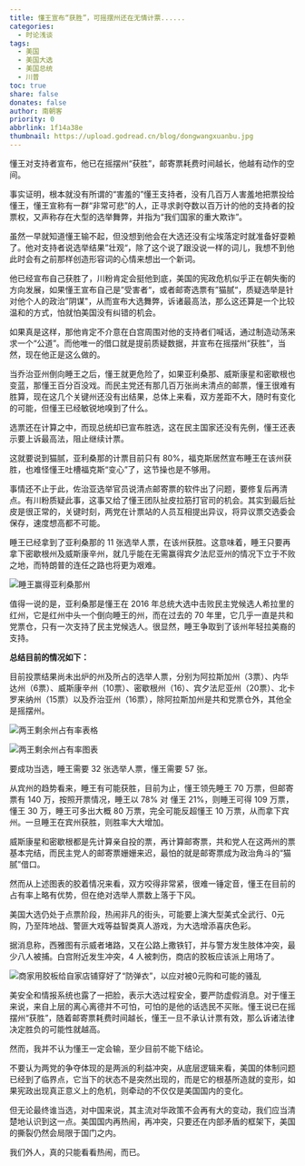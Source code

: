 ```yaml
---
title: 懂王宣布“获胜”，可摇摆州还在无情计票......
categories:
  - 时论浅谈
tags:
  - 美国
  - 美国大选
  - 美国总统
  - 川普
toc: true
share: false
donates: false
author: 南朝客
priority: 0
abbrlink: 1f14a38e
thumbnail: https://upload.godread.cn/blog/dongwangxuanbu.jpg
---
```


<div class="description-text"><span class="text">懂王对支持者宣布，他已在摇摆州“获胜”，邮寄票耗费时间越长，他越有动作的空间。</span></div>

<!-- more -->

事实证明，根本就没有所谓的“害羞的”懂王支持者，没有几百万人害羞地把票投给懂王，懂王宣称有一群“非常可悲”的人，正寻求剥夺数以百万计的他的支持者的投票权，又声称存在大型的选举舞弊，并指为“我们国家的重大欺诈”。



虽然一早就知道懂王输不起，但没想到他会在大选还没有尘埃落定时就准备好耍赖了。他对支持者说选举结果”壮观“，除了这个说了跟没说一样的词儿，我想不到他此时会有之前那样创造形容词的心情来想出一个新词。



他已经宣布自己获胜了，川粉肯定会挺他到底，美国的宪政危机似乎正在朝失衡的方向发展，如果懂王宣布自己是”受害者“，或者邮寄选票有”猫腻“，质疑选举是针对他个人的政治”阴谋"，从而宣布大选舞弊，诉诸最高法，那么这还算是一个比较温和的方式，怕就怕美国没有纠错的机会。



如果真是这样，那他肯定不介意在白宫周围对他的支持者们喊话，通过制造动荡来求一个“公道”。而他唯一的借口就是提前质疑数据，并宣布在摇摆州“获胜”，当然，现在他正是这么做的。



当乔治亚州倒向睡王之后，懂王就更危险了，如果亚利桑那、威斯康星和密歇根也变蓝，那懂王百分百没戏。而民主党还有那几百万张尚未清点的邮票，懂王很难有胜算，现在这几个关键州还没有出结果，总体上来看，双方差距不大，随时有变化的可能，但懂王已经敏锐地嗅到了什么。



选票还在计算之中，而现总统却已宣布胜选，这在民主国家还没有先例，懂王还表示要上诉最高法，阻止继续计票。



这就要说到猫腻，亚利桑那的计票目前只有 80%，福克斯居然宣布睡王在该州获胜，也难怪懂王吐槽福克斯“变心”了，这节操也是不够用。



事情还不止于此，佐治亚选举官员说清点邮寄票的软件出了问题，要修复后再清点。有川粉质疑此事，这事又给了懂王团队扯皮拉筋打官司的机会。其实到最后扯皮是很正常的，关键时刻，<span class="text-blue">两党在计票站的人员互相提出异议，将异议票交选委会保存</span>，速度想高都不可能。



睡王已经拿到了亚利桑那的 11 张选举人票，在该州获胜。这意味着，睡王只要再拿下密歇根州及威斯康辛州，就几乎能在无需赢得宾夕法尼亚州的情况下立于不败之地，而特朗普的连任之路也将更为艰难。



![睡王赢得亚利桑那州](https://upload.godread.cn/blog/dongwangxuanbu_01.jpg)



值得一说的是，亚利桑那是懂王在 2016 年总统大选中击败民主党候选人希拉里的红州，它是红州中头一个倒向睡王的州，而在过去的 70 年里，它几乎一直是共和党票仓，只有一次支持了民主党候选人。很显然，睡王争取到了该州年轻拉美裔的支持。



**总结目前的情况如下：**

目前投票结果尚未出炉的州及所占的选举人票，分别为阿拉斯加州（3票）、内华达州（6票）、威斯康辛州（10票）、密歇根州（16）、宾夕法尼亚州（20票）、北卡罗来纳州（15票）以及乔治亚州（16票），除阿拉斯加州是共和党票仓外，其他全是摇摆州。



![两王剩余州占有率表格](https://upload.godread.cn/blog/dongwangxuanbu_02.jpg)

![两王剩余州占有率图表](https://upload.godread.cn/blog/dongwangxuanbu_03.jpg)



<p class="text-blue">要成功当选，睡王需要 32 张选举人票，懂王需要 57 张。</p>



从宾州的趋势看来，睡王有可能获胜，目前为止，懂王领先睡王 70 万票，但邮寄票有 140 万，按照开票情况，睡王以 78% 对 懂王 21%，则睡王可得 109 万票，懂王 30 万，睡王可多出大概 80 万票，完全可能反超懂王 10 万票，从而拿下宾州。一旦睡王在宾州获胜，则胜率大大增加。



威斯康星和密歇根都是先计算亲自投的票，再计算邮寄票，共和党人在这两州的票基本完结，而民主党人的邮寄票姗姗来迟，最怕的就是邮寄票成为政治角斗的“猫腻”借口。



然而从上述图表的胶着情况来看，双方咬得非常紧，很难一锤定音，<span class="text-blue">懂王在目前的占有率上略有优势，但在绝对选举人票数上落于下风。</span>



美国大选仍处于点票阶段，热闹非凡的街头，可能要上演大型美式全武行、0元购，乃至阵地战、警匪大戏等益智类真人游戏，为大选增添喜庆色彩。



据消息称，西雅图有示威者堵路，又在公路上撒铁钉，并与警方发生肢体冲突，最少八人被捕。白宫附近发生冲突，4 人被刺伤，商店的胶板应该派上用场了。



![商家用胶板给自家店铺穿好了“防弹衣”，以应对被0元购和可能的骚乱](https://upload.godread.cn/blog/img/meiguodaxuan_02.JPG)



美安全和情报系统也露了一把脸，表示大选过程安全，要严防虚假消息。对于懂王来说，来自上层的离心离德并不可怕，可怕的是他的话选民不买账。懂王说已在摇摆州“获胜”，随着邮寄票耗费时间越长，懂王一旦不承认计票有效，那么诉诸法律决定胜负的可能性就越高。



然而，我并不认为懂王一定会输，至少目前不能下结论。



不要认为两党的争夺体现的是两派的利益冲突，从底层逻辑来看，美国的体制问题已经到了临界点，它当下的状态不是突然出现的，而是它的根基所造就的变形，如果宪政出现真正意义上的危机，则牵动的不仅仅是美国国内的变化。



但无论最终谁当选，对中国来说，其主流对华政策不会再有大的变动，我们应当清楚地认识到这一点。美国国内再热闹，再冲突，只要还在内部矛盾的框架下，美国的撕裂仍然会局限于国门之内。



我们外人，真的只能看看热闹，而已。
